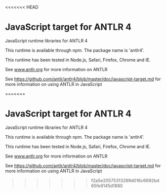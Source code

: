 <<<<<<< HEAD
# JavaScript target for ANTLR 4

JavaScript runtime libraries for ANTLR 4

This runtime is available through npm. The package name is 'antlr4'.

This runtime has been tested in Node.js, Safari, Firefox, Chrome and IE.

See www.antlr.org for more information on ANTLR

See https://github.com/antlr/antlr4/blob/master/doc/javascript-target.md for more information on using ANTLR in JavaScript


=======
# JavaScript target for ANTLR 4

JavaScript runtime libraries for ANTLR 4

This runtime is available through npm. The package name is 'antlr4'.

This runtime has been tested in Node.js, Safari, Firefox, Chrome and IE.

See www.antlr.org for more information on ANTLR

See https://github.com/antlr/antlr4/blob/master/doc/javascript-target.md for more information on using ANTLR in JavaScript


>>>>>>> f2a5e20575313289d016c6692bd65fe9145d1880
